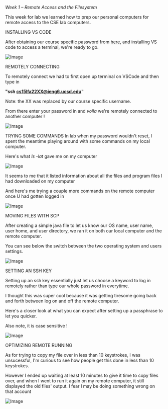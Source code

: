 _Week 1 – Remote Access and the Filesystem_

This week for lab we learned how to prep our personal computers for remote access to the CSE lab computers.

INSTALLING VS CODE

After obtaining our course specific password from [here](https://sdacs.ucsd.edu/~icc/index.php), and installing VS code to access a terminal, we're ready to go.

![Image](lab-images/lab1_1.png)

REMOTELY CONNECTING

To remotely connect we had to first  open up terminal on VSCode and then type in

__"ssh cs15lfa22XX@ieng6.ucsd.edu"__

Note: the XX was replaced by our course specific username.

From there enter your password in and _voila_ we're remotely connected to another computer !

![Image](lab-images/lab1_3.png)

TRYING SOME COMMANDS
In lab when my password wouldn't reset, I spent the meantime playing around with some commands on my local computer. 

Here's what _ls -lat_ gave me on my computer

![Image](lab-images/lab1_4.png)

It seems to me that it listed information about all the files and program files I had downloaded on my computer

And here's me trying a couple more commands on the remote computer once U had gotten logged in

![Image](lab-images/lab1_5.png)

MOVING FILES WITH SCP

After creating a simple java file to let us know our OS name, user name, user home, and user directory, we ran it on both our local computer and the remote computer.

You can see below the switch between the two operating system and users settings.

![Image](lab-images/lab1_6.png)

SETTING AN SSH KEY

Setting up an ssh key essentially just let us choose a keyword to log in remotely rather than type our whole password in everytime.

I thought this was super cool because it was getting tiresome going back and forth between log on and off the remote computer.

Here's a closer look at what you can expect after setting up a passphrase to let you quicker.

Also note, it is case sensitive !

![Image](lab-images/lab1_7.png)

OPTIMIZING REMOTE RUNNING

As for trying to copy my file over in less than 10 keystrokes, I was unsucessful, I'm curious to see how people get this done in less than 10 keystrokes.

However I ended up waiting at least 10 minutes to give it time to copy files over, and when I went to run it again on my remote computer, it still displayed the old files' output. I fear I may be doing something wrong on that account

![Image](lab-images/lab1_8.png)